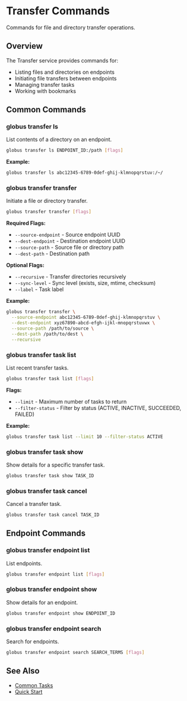 # Transfer Commands

Commands for file and directory transfer operations.

## Overview

The Transfer service provides commands for:

- Listing files and directories on endpoints
- Initiating file transfers between endpoints
- Managing transfer tasks
- Working with bookmarks

## Common Commands

### globus transfer ls

List contents of a directory on an endpoint.

```bash
globus transfer ls ENDPOINT_ID:/path [flags]
```

**Example:**

```bash
globus transfer ls abc12345-6789-0def-ghij-klmnopqrstuv:/~/
```

### globus transfer transfer

Initiate a file or directory transfer.

```bash
globus transfer transfer [flags]
```

**Required Flags:**

- `--source-endpoint` - Source endpoint UUID
- `--dest-endpoint` - Destination endpoint UUID
- `--source-path` - Source file or directory path
- `--dest-path` - Destination path

**Optional Flags:**

- `--recursive` - Transfer directories recursively
- `--sync-level` - Sync level (exists, size, mtime, checksum)
- `--label` - Task label

**Example:**

```bash
globus transfer transfer \
  --source-endpoint abc12345-6789-0def-ghij-klmnopqrstuv \
  --dest-endpoint xyz67890-abcd-efgh-ijkl-mnopqrstuvwx \
  --source-path /path/to/source \
  --dest-path /path/to/dest \
  --recursive
```

### globus transfer task list

List recent transfer tasks.

```bash
globus transfer task list [flags]
```

**Flags:**

- `--limit` - Maximum number of tasks to return
- `--filter-status` - Filter by status (ACTIVE, INACTIVE, SUCCEEDED, FAILED)

**Example:**

```bash
globus transfer task list --limit 10 --filter-status ACTIVE
```

### globus transfer task show

Show details for a specific transfer task.

```bash
globus transfer task show TASK_ID
```

### globus transfer task cancel

Cancel a transfer task.

```bash
globus transfer task cancel TASK_ID
```

## Endpoint Commands

### globus transfer endpoint list

List endpoints.

```bash
globus transfer endpoint list [flags]
```

### globus transfer endpoint show

Show details for an endpoint.

```bash
globus transfer endpoint show ENDPOINT_ID
```

### globus transfer endpoint search

Search for endpoints.

```bash
globus transfer endpoint search SEARCH_TERMS [flags]
```

## See Also

- [Common Tasks](../guides/common-tasks.md)
- [Quick Start](../getting-started/quickstart.md)
